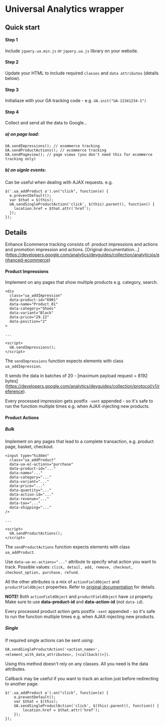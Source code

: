 # Universal Analytics wrapper

## Quick start

#### Step 1

Include `jquery.ua.min.js` or `jquery.ua.js` library on your website.

#### Step 2

Update your HTML to include required `classes` and `data attributes` (details below).

#### Step 3

Initialiaze with your GA tracking code - e.g. `UA.init("UA-12341234-1")`

#### Step 4

Collect and send all the data to Google...

##### a) on page load:
```
UA.sendImpressions(); // ecommerce tracking
UA.sendProductActions(); // ecommerce tracking
UA.sendPageview(); // page views (you don't need this for ecommerce tracking only)
```

##### b) on signle events:

Can be useful when dealing with AJAX requests.
e.g.
```
$('.ua_addProduct a').on("click", function(e) {
  e.preventDefault();
  var $that = $(this);
  UA.sendSingleProductAction('click', $(this).parent(), function() {
    location.href = $that.attr('href');
  });
});
```

## Details

Enhance Ecommerce tracking consists of: product impressions and actions and promotion impression and actions.
[Original documentation...]
(https://developers.google.com/analytics/devguides/collection/analyticsjs/enhanced-ecommerce)


#### Product Impressions

Implement on any pages that show multiple products e.g. category, search.



```
<div
  class="ua_addImpression"
  data-product-id="6901"
  data-name="Product_01"
  data-category="Shoes"
  data-variant="Black"
  data-price="29.12"
  data-position="2"
>

...

<script>
  UA.sendImpressions();
</script>
```

The `sendImpressions` function expects elements with class `ua_addImpression`.

It sends the data in batches of 20 - [maximum payload request = 8192 bytes] (https://developers.google.com/analytics/devguides/collection/protocol/v1/reference).

Every processed impression gets postfix `-sent` appended - so it's safe to run the function multiple times e.g. when AJAX-injecting new products.


#### Product Actions


##### Bulk

Implement on any pages that lead to a complete transaction, e.g. product page, basket, checkout.

```
<input type="hidden"
  class="ua_addProduct"
  data-ua-ec-actions="purchase"
  data-product-id="..."
  data-name="..."
  data-category="..."
  data-variant="..."
  data-price="..."
  data-quantity="..."
  data-action-id="..."
  data-revenue="..."
  data-tax="..."
  data-shipping="..."
/>

...

<script>
  UA.sendProductActions();
</script>
```


The `sendProductActions` function expects elements with class `ua_addProduct`.

Use `data-ua-ec-actions="..."` attribute to specify what action you want to track.
Possible values: `click, detail, add, remove, checkout, checkout_option, purchase, refund`.

All the other attributes is a mix of `actionFieldObject` and `productFieldObject` properties.
Refer to [original documentation](https://developers.google.com/analytics/devguides/collection/analyticsjs/enhanced-ecommerce) for details.

**NOTE!**
Both `actionFieldObject` and `productFieldObject` have `id` property.
Make sure to use **data-product-id** and **data-action-id** (not `data-id`).

Every processed product action gets postfix `-sent` appended - so it's safe to run the function multiple times e.g. when AJAX-injecting new products.


##### Single

If required single actions can be sent using:

`UA.sendSingleProductAction('<action_name>', <element_with_data_attributes>, [<callback()>])`.

Using this method doesn't rely on any classes. All you need is the data attributes.

Callback may be useful if you want to track an action just before redirecting to another page.

```
$('.ua_addProduct a').on("click", function(e) {
	e.preventDefault();
	var $that = $(this);
	UA.sendSingleProductAction('click', $(this).parent(), function() {
		location.href = $that.attr('href');
	});
});
```

